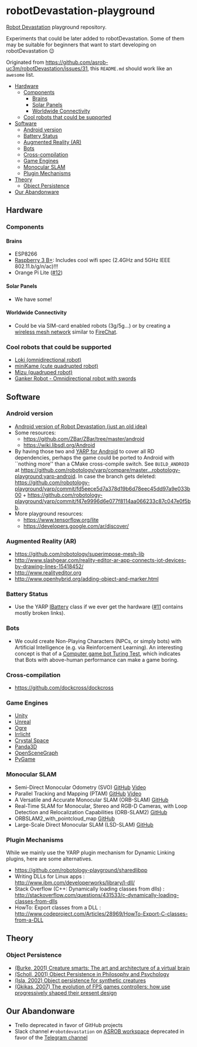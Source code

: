 # robotDevastation-playground

[Robot Devastation](http://asrob-uc3m.github.io/workgroups/2017-05-28-robot-devastation.html) playground repository.

Experiments that could be later added to robotDevastation. Some of them may be suitable for beginners that want to start developing on robotDevastation :wink:

Originated from https://github.com/asrob-uc3m/robotDevastation/issues/31, this `README.md` should work like an `awesome` list.

* [Hardware](#hardware)
    + [Components](#components)
        - [Brains](#brains)
        - [Solar Panels](#solar-panels)
        - [Worldwide Connectivity](#worldwide-connectivity)
    + [Cool robots that could be supported](#cool-robots-that-could-be-supported)
* [Software](#software)
    + [Android version](#android-version)
    + [Battery Status](#battery-status)
    + [Augmented Reality (AR)](#augmented-reality-ar)
    + [Bots](#bots)
    + [Cross-compilation](#cross-compilation)
    + [Game Engines](#game-engines)
    + [Monocular SLAM](#monocular-slam)
    + [Plugin Mechanisms](#plugin-mechanisms)
* [Theory](#theory)
    + [Object Persistence](#object-persistence)
* [Our Abandonware](#our-abandonware)

## Hardware

### Components
#### Brains
- ESP8266
- [Raspberry 3 B+](https://www.raspberrypi.org/products/raspberry-pi-3-model-b-plus/): Includes cool wifi spec (2.4GHz and 5GHz IEEE 802.11.b/g/n/ac)!!!
- Orange Pi Lite ([#12](https://github.com/asrob-uc3m/robotDevastation-playground/issues/12))
#### Solar Panels
- We have some!
#### Worldwide Connectivity
- Could be via SIM-card enabled robots (3g/5g...) or by creating a [wireless mesh network](https://en.wikipedia.org/wiki/Wireless_mesh_network) similar to [FireChat](https://en.wikipedia.org/wiki/FireChat).

### Cool robots that could be supported
- [Loki (omnidirectional robot)](https://github.com/davidsanfal/loki)
- [miniKame (cute quadrupted robot)](https://github.com/JavierIH/miniKame)
- [Mizu (quadruped robot)](https://github.com/davidsanfal/mizu)
- [Ganker Robot - Omnidirectional robot with swords](http://gjs.so/en/)

## Software

### Android version
*  [Android version of Robot Devastation (just an old idea)](http://wiki.asrob.uc3m.es/index.php/ANDROID)
* Some resources:
    * https://github.com/ZBar/ZBar/tree/master/android
    * https://wiki.libsdl.org/Android
* By having those two and [YARP for Android](https://alecive.github.io/research/2015/08/01/yarpdroid/) to cover all RD dependencies, perhaps the game could be ported to Android with ``nothing more'' than a CMake cross-compile switch. See `BUILD_ANDROID` at https://github.com/robotology/yarp/compare/master...robotology-playground:yarp-android. In case the branch gets deleted: https://github.com/robotology-playground/yarp/commit/fd5eece5d7a378d19b6d78eec45dd97a9e033b00 + https://github.com/robotology-playground/yarp/commit/f47e9996d6e077f8114aa066233c87c047e0f5bb.
* More playground resources:
    * https://www.tensorflow.org/lite
    * https://developers.google.com/ar/discover/

### Augmented Reality (AR)
* https://github.com/robotology/superimpose-mesh-lib
* http://www.slashgear.com/reality-editor-ar-app-connects-iot-devices-by-drawing-lines-15418452/
* http://www.realityeditor.org
* http://www.openhybrid.org/adding-object-and-marker.html

### Battery Status
* Use the YARP [IBattery](http://www.yarp.it/classyarp_1_1dev_1_1IBattery.html) class if we ever get the hardware ([#11](https://github.com/asrob-uc3m/robotDevastation-playground/issues/11) contains mostly broken links).

### Bots
* We could create Non-Playing Characters (NPCs, or simply bots) with Artificial Intelligence (e.g. via Reinforcement Learning). An interesting concept is that of a [Computer game bot Turing Test](https://en.m.wikipedia.org/wiki/Computer_game_bot_Turing_Test), which indicates that Bots with above-human performance can make a game boring.

### Cross-compilation
* https://github.com/dockcross/dockcross

### Game Engines
* [Unity](http://www.unity3d.com/)
* [Unreal](https://www.unrealengine.com/)
* [Ogre](http://www.ogre3d.org/)
* [Irrlicht](http://irrlicht.sourceforge.net/)
* [Crystal Space](http://www.crystalspace3d.org/main/Main_Page)
* [Panda3D](https://github.com/panda3d/panda3d)
* [OpenSceneGraph](http://www.openscenegraph.org)
* [PyGame](https://www.pygame.org)

### Monocular SLAM
* Semi-Direct Monocular Odometry (SVO) [GitHub](https://github.com/uzh-rpg/rpg_svo) [Video](https://www.youtube.com/watch?v=2YnIMfw6bJY)
* Parallel Tracking and Mapping (PTAM) [GitHub](https://github.com/Oxford-PTAM/PTAM-GPL) [Video](https://www.youtube.com/watch?v=Y9HMn6bd-v8)
* A Versatile and Accurate Monocular SLAM (ORB-SLAM) [GitHub](https://github.com/raulmur/ORB_SLAM)
* Real-Time SLAM for Monocular, Stereo and RGB-D Cameras, with Loop Detection and Relocalization Capabilities (ORB-SLAM2) [GitHub](https://github.com/raulmur/ORB_SLAM2)
* ORBSLAM2_with_pointcloud_map [GitHub](https://github.com/gaoxiang12/ORBSLAM2_with_pointcloud_map)
* Large-Scale Direct Monocular SLAM (LSD-SLAM) [GitHub](https://github.com/tum-vision/lsd_slam)

### Plugin Mechanisms
While we mainly use the YARP plugin mechanism for Dynamic Linking plugins, here are some alternatives.
* https://github.com/robotology-playground/sharedlibpp
* Writing DLLs for Linux apps : http://www.ibm.com/developerworks/library/l-dll/
* Stack Overflow (C++: Dynamically loading classes from dlls) : http://stackoverflow.com/questions/431533/c-dynamically-loading-classes-from-dlls
* HowTo: Export classes from a DLL : http://www.codeproject.com/Articles/28969/HowTo-Export-C-classes-from-a-DLL

## Theory

### Object Persistence
* [(Burke, 2001) Creature smarts: The art and architecture of a virtual brain](http://xenia.media.mit.edu/~solan/creatureSmarts.pdf)
* [(Scholl, 2001) Object Persistence in Philosophy and Psychology](http://perception.research.yale.edu/papers/07-Scholl-MindLang.pdf)
* [(Isla, 2002) Object persistence for synthetic creatures](http://www.naimadgames.com/publications/aamas02/aamas02.pdf)
* [(Gkikas, 2007) The evolution of FPS games controllers: how use progressively shaped their present design](http://pci2007.upatras.gr/proceedings/PCI2007_volA/A_037-046_Gkikas.pdf)

## Our Abandonware
* Trello deprecated in favor of GitHub projects
* Slack channel `#robotdevastation` on [ASROB workspace](https://asrob.slack.com) deprecated in favor of the [Telegram channel](https://telegram.me/joinchat/ADT1EAjJk_gwAb9GNkqcpA)
